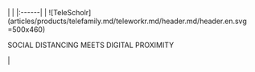 <div class="product-header" markdown="1">
|   |
|:------|
| ![TeleScholr](articles/products/telefamily.md/teleworkr.md/header.md/header.en.svg =500x460) <p>SOCIAL DISTANCING MEETS DIGITAL PROXIMITY</p> |
</div>